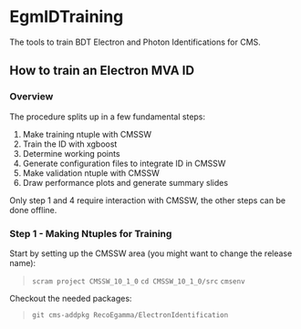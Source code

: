 # EgmIDTraining
The tools to train BDT Electron and Photon Identifications for CMS.

## How to train an Electron MVA ID

### Overview

The procedure splits up in a few fundamental steps:

1. Make training ntuple with CMSSW
2. Train the ID with xgboost
3. Determine working points
4. Generate configuration files to integrate ID in CMSSW
5. Make validation ntuple with CMSSW
6. Draw performance plots and generate summary slides

Only step 1 and 4 require interaction with CMSSW, the other steps can be done offline.

### Step 1 - Making Ntuples for Training

Start by setting up the CMSSW area (you might want to change the release name):

> `scram project CMSSW_10_1_0`
> `cd CMSSW_10_1_0/src`
> `cmsenv`

Checkout the needed packages:

> `git cms-addpkg RecoEgamma/ElectronIdentification`
